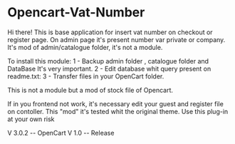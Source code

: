# Opencart-Vat-Number

Hi there! 
This is base application for insert vat number on checkout or register page. On admin page it's present number var private or company. It's mod of admin/catalogue folder, it's not a module.

To install this module:
1 - Backup admin folder , catalogue folder and DataBase It's very important.
2 - Edit database whit query present on readme.txt:
3 - Transfer files in your OpenCart folder.

This is not a module but a mod of stock file of Opencart.

If in you frontend not work, it's necessary edit your guest and register file on contoller.
This "mod" it's tested whit the original theme. 
Use this plug-in at your own risk

V 3.0.2 -- OpenCart
V 1.0 -- Release
